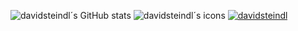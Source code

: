 
![davidsteindl´s GitHub stats](https://github-readme-stats.vercel.app/api?username=davidsteindl&show_icons=true&theme=default#gh-light-mode-only)
![davidsteindl´s icons](https://skillicons.dev/icons?i=js,html,css,javascript,typescript,nodejs,npm,tailwind,bootstrap,angular,nextjs,react,java,python,git,github,gitlab,vscode,webstorm,figma)
[![davidsteindl](https://github-readme-streak-stats.herokuapp.com?user=davidsteindl)](https://git.io/streak-stats)
